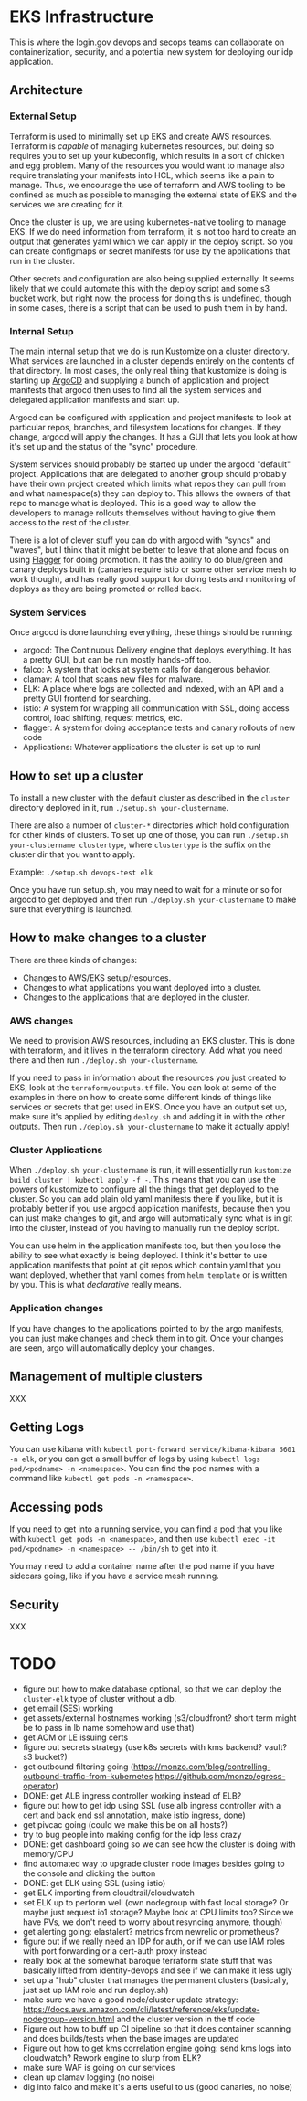# EKS Infrastructure

This is where the login.gov devops and secops teams can collaborate on containerization,
security, and a potential new system for deploying our idp application.

## Architecture

### External Setup

Terraform is used to minimally set up EKS and create AWS resources.
Terraform is _capable_ of managing kubernetes resources, but doing so requires you to set up your
kubeconfig, which results in a sort of chicken and egg problem.  Many of the resources you would want
to manage also require translating your manifests into HCL, which seems like a pain to manage.
Thus, we encourage the use of terraform and AWS tooling to be confined as much as possible to managing
the external state of EKS and the services we are creating for it.

Once the cluster is up, we are using kubernetes-native tooling to manage EKS.  If we do need
information from terraform, it is not too hard to create an output that generates yaml which we
can apply in the deploy script.  So you can create configmaps or secret manifests for use by the
applications that run in the cluster.

Other secrets and configuration are also being supplied externally.  It seems likely that we could
automate this with the deploy script and some s3 bucket work, but right now, the process for
doing this is undefined, though in some cases, there is a script that can be used to push
them in by hand.

### Internal Setup

The main internal setup that we do is run [Kustomize](https://kubernetes-sigs.github.io/kustomize/)
on a cluster directory.  What services are launched in a cluster depends entirely on the contents of
that directory.  In most cases, the only real thing that kustomize is doing is starting up
[ArgoCD](https://argoproj.github.io/argo-cd/) and supplying a bunch of application and project
manifests that argocd then uses to find all the system services and delegated application manifests
and start up.

Argocd can be configured with application and project manifests to look at particular repos, branches,
and filesystem locations for changes.  If they change, argocd will apply the changes.  It has a
GUI that lets you look at how it's set up and the status of the "sync" procedure.

System services should probably be started up under the argocd "default" project.  Applications that
are delegated to another group should probably have their own project created which limits what repos
they can pull from and what namespace(s) they can deploy to.  This allows the owners of that repo to
manage what is deployed.  This is a good way to allow the developers to manage rollouts themselves
without having to give them access to the rest of the cluster.

There is a lot of clever stuff you can do with argocd with "syncs" and "waves", but I think that it
might be better to leave that alone and focus on using [Flagger](https://github.com/weaveworks/flagger/)
for doing promotion.  It has the ability to do blue/green and canary deploys built in (canaries require
istio or some other service mesh to work though), and has really good support for doing tests and
monitoring of deploys as they are being promoted or rolled back.

### System Services

Once argocd is done launching everything, these things should be running:
* argocd:  The Continuous Delivery engine that deploys everything.  It has a pretty GUI, but can be run mostly hands-off too.
* falco:  A system that looks at system calls for dangerous behavior.
* clamav:  A tool that scans new files for malware.
* ELK:  A place where logs are collected and indexed, with an API and a pretty GUI frontend for searching.
* istio:  A system for wrapping all communication with SSL, doing access control, load shifting, request metrics, etc.
* flagger:  A system for doing acceptance tests and canary rollouts of new code
* Applications:  Whatever applications the cluster is set up to run!

## How to set up a cluster

To install a new cluster with the default cluster as described in the `cluster` directory deployed in it,
run `./setup.sh your-clustername`.

There are also a number of `cluster-*` directories which hold configuration for other kinds
of clusters.  To set up one of those, you can run `./setup.sh your-clustername clustertype`,
where `clustertype` is the suffix on the cluster dir that you want to apply.

Example:  `./setup.sh devops-test elk`

Once you have run setup.sh, you may need to wait for a minute or so for argocd to get deployed and then run
`./deploy.sh your-clustername` to make sure that everything is launched.

## How to make changes to a cluster

There are three kinds of changes:
* Changes to AWS/EKS setup/resources.
* Changes to what applications you want deployed into a cluster.
* Changes to the applications that are deployed in the cluster.

### AWS changes

We need to provision AWS resources, including an EKS cluster.  This is done with terraform, and
it lives in the terraform directory.  Add what you need there and then run
`./deploy.sh your-clustername`.

If you need to pass in information about the resources you just created to EKS, look at the
`terraform/outputs.tf` file.  You can look at some of the examples in there on how to create
some different kinds of things like services or secrets that get used in EKS.  Once you have
an output set up, make sure it's applied by editing `deploy.sh` and adding it in with the
other outputs.  Then run `./deploy.sh your-clustername` to make it actually apply!

### Cluster Applications

When `./deploy.sh your-clustername` is run, it will essentially run `kustomize build cluster | kubectl apply -f -`.
This means that you can use the powers of kustomize to configure all the things that get deployed
to the cluster.  So you can add plain old yaml manifests there if you like, but it is probably better if
you use argocd application manifests, because then you can just make changes to git, and argo will automatically
sync what is in git into the cluster, instead of you having to manually run the deploy script.

You can use helm in the application manifests too, but then you lose the ability to see what exactly is
being deployed.  I think it's better to use application manifests that point at git repos which contain
yaml that you want deployed, whether that yaml comes from `helm template` or is written by you.
This is what _declarative_ really means.

### Application changes

If you have changes to the applications pointed to by the argo manifests, you can just make
changes and check them in to git.  Once your changes are seen, argo will automatically deploy
your changes.

## Management of multiple clusters

XXX

## Getting Logs

You can use kibana with `kubectl port-forward service/kibana-kibana 5601 -n elk`, or you can
get a small buffer of logs by using `kubectl logs pod/<podname> -n <namespace>`.  You can find
the pod names with a command like `kubectl get pods -n <namespace>`.

## Accessing pods

If you need to get into a running service, you can find a pod that you like with
`kubectl get pods -n <namespace>`, and then use
`kubectl exec -it pod/<podname> -n <namespace> -- /bin/sh` to get into it.

You may need to add a container name after the pod name if you have sidecars going, like
if you have a service mesh running.

## Security

XXX

# TODO
* figure out how to make database optional, so that we can deploy the `cluster-elk` type of cluster without a db.
* get email (SES) working
* get assets/external hostnames working (s3/cloudfront? short term might be to pass in lb name somehow and use that)
* get ACM or LE issuing certs
* figure out secrets strategy (use k8s secrets with kms backend?  vault?  s3 bucket?)
* get outbound filtering going (https://monzo.com/blog/controlling-outbound-traffic-from-kubernetes https://github.com/monzo/egress-operator)
* DONE: get ALB ingress controller working instead of ELB?
* figure out how to get idp using SSL (use alb ingress controller with a cert and back end ssl annotation, make istio ingress, done)
* get pivcac going (could we make this be on all hosts?)
* try to bug people into making config for the idp less crazy
* DONE:  get dashboard going so we can see how the cluster is doing with memory/CPU
* find automated way to upgrade cluster node images besides going to the console and clicking the button
* DONE: get ELK using SSL (using istio)
* get ELK importing from cloudtrail/cloudwatch
* set ELK up to perform well (own nodegroup with fast local storage? Or maybe just request io1 storage?  Maybe look at CPU limits too? Since we have PVs, we don't need to worry about resyncing anymore, though)
* get alerting going:  elastalert?  metrics from newrelic or prometheus?
* figure out if we really need an IDP for auth, or if we can use IAM roles with port forwarding or a cert-auth proxy instead
* really look at the somewhat baroque terraform state stuff that was basically lifted from identity-devops and see if we can make it less ugly
* set up a "hub" cluster that manages the permanent clusters (basically, just set up IAM role and run deploy.sh)
* make sure we have a good node/cluster update strategy:  https://docs.aws.amazon.com/cli/latest/reference/eks/update-nodegroup-version.html and the cluster version in the tf code
* Figure out how to buff up CI pipeline so that it does container scanning and does builds/tests when the base images are updated
* Figure out how to get kms correlation engine going:  send kms logs into cloudwatch?  Rework engine to slurp from ELK?
* make sure WAF is going on our services
* clean up clamav logging (no noise)
* dig into falco and make it's alerts useful to us (good canaries, no noise)
